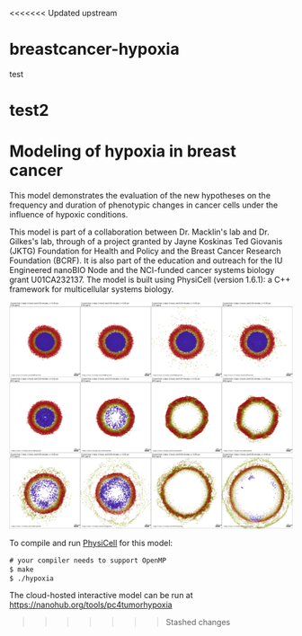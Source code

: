 <<<<<<< Updated upstream
# breastcancer-hypoxia

test

test2
=======
# Modeling of hypoxia in breast cancer
This model demonstrates the evaluation of the new hypotheses on the frequency and duration of phenotypic changes in cancer cells under the influence of hypoxic conditions.

This model is part of a collaboration between Dr. Macklin's lab and Dr. Gilkes's lab, through of a project granted by Jayne Koskinas Ted Giovanis (JKTG) Foundation for Health and Policy and the Breast Cancer Research Foundation (BCRF). It is also part of the education and outreach for the IU Engineered nanoBIO Node and the NCI-funded cancer systems biology grant U01CA232137. The model is built using PhysiCell (version 1.6.1): a C++ framework for multicellular systems biology.

![alt ensure executable](https://raw.githubusercontent.com/heberlr/Hypoxia_simulator/master/doc/model.png)

To compile and run [PhysiCell](http://physicell.mathcancer.org/) for this model:
```
# your compiler needs to support OpenMP
$ make
$ ./hypoxia
```

The cloud-hosted interactive model can be run at https://nanohub.org/tools/pc4tumorhypoxia
>>>>>>> Stashed changes
